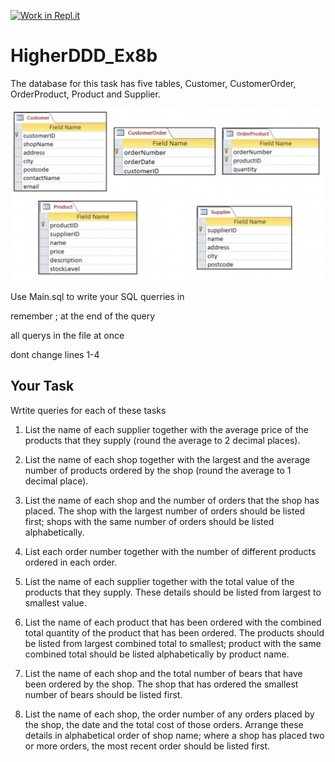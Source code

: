 [![Work in Repl.it](https://classroom.github.com/assets/work-in-replit-14baed9a392b3a25080506f3b7b6d57f295ec2978f6f33ec97e36a161684cbe9.svg)](https://classroom.github.com/online_ide?assignment_repo_id=4249259&assignment_repo_type=AssignmentRepo)
# HigherDDD_Ex8b

The database for this task has five tables, Customer, CustomerOrder, OrderProduct, Product and Supplier. 

![databaseTables](/Ex6b_tables.png)

Use Main.sql to write your SQL querries in

remember ; at the end of the query

all querys in the file at once

dont change lines 1-4

## Your Task

Wrtite queries for each of these tasks

1.	List the name of each supplier together with the average price of the products that they supply (round the average to 2 decimal places).
	
2.	List the name of each shop together with the largest and the average number of products ordered by the shop (round the average to 1 decimal place).
	
3.	List the name of each shop and the number of orders that the shop has placed. The shop with the largest number of orders should be listed first; shops with the same number of orders should be listed alphabetically.
	
4.	List each order number together with the number of different products ordered in each order.
	
5.	List the name of each supplier together with the total value of the products that they supply. These details should be listed from largest to smallest value.
	
6.	List the name of each product that has been ordered with the combined total quantity of the product that has been ordered. The products should be listed from largest combined total to smallest; product with the same combined total should be listed alphabetically by product name.
	
7.	List the name of each shop and the total number of bears that have been ordered by the shop. The shop that has ordered the smallest number of bears should be listed first.
	
8.	List the name of each shop, the order number of any orders placed by the shop, the date and the total cost of those orders. Arrange these details in alphabetical order of shop name; where a shop has placed two or more orders, the most recent order should be listed first.
